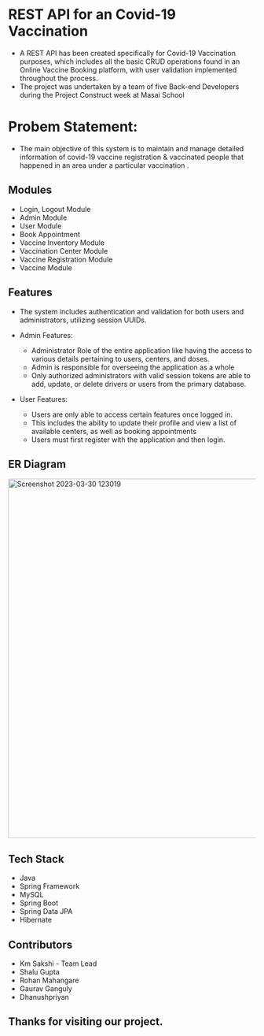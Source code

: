 # REST API for an Covid-19 Vaccination

* A REST API has been created specifically for Covid-19 Vaccination purposes, which includes all the basic CRUD operations found in an Online Vaccine Booking platform, with user validation implemented throughout the process. 
* The project was undertaken by a team of five Back-end Developers during the Project Construct week at Masai School

# Probem Statement:
* The main objective of this system is to maintain and manage detailed information of covid-19 vaccine registration & vaccinated people that happened in an area under a particular vaccination .


## Modules

* Login, Logout Module
* Admin Module
* User Module
* Book Appointment
* Vaccine Inventory Module
* Vaccination Center Module 
* Vaccine Registration Module
* Vaccine Module 


## Features

* The system includes authentication and validation for both users and administrators, utilizing session UUIDs.
* Admin Features:
    * Administrator Role of the entire application like having the access to various details pertaining to users, centers, and doses. 
    * Admin is responsible for overseeing the application as a whole
    * Only authorized administrators with valid session tokens are able to add, update, or delete drivers or users from the primary database.
    
* User Features:
    * Users are only able to access certain features once logged in.
    * This includes the ability to update their profile and view a list of available centers, as well as booking appointments
    * Users must first register with the application and then login.



## ER Diagram
<img width="730" alt="Screenshot 2023-03-30 123019" src="https://user-images.githubusercontent.com/111387553/229347087-09895ef7-d5ef-461d-b8d8-25d6ee48d6cc.png">


## Tech Stack

* Java
* Spring Framework
* MySQL
* Spring Boot
* Spring Data JPA
* Hibernate


## Contributors

* Km Sakshi - Team Lead
* Shalu Gupta
* Rohan Mahangare
* Gaurav Ganguly
* Dhanushpriyan


##  Thanks for visiting our project.